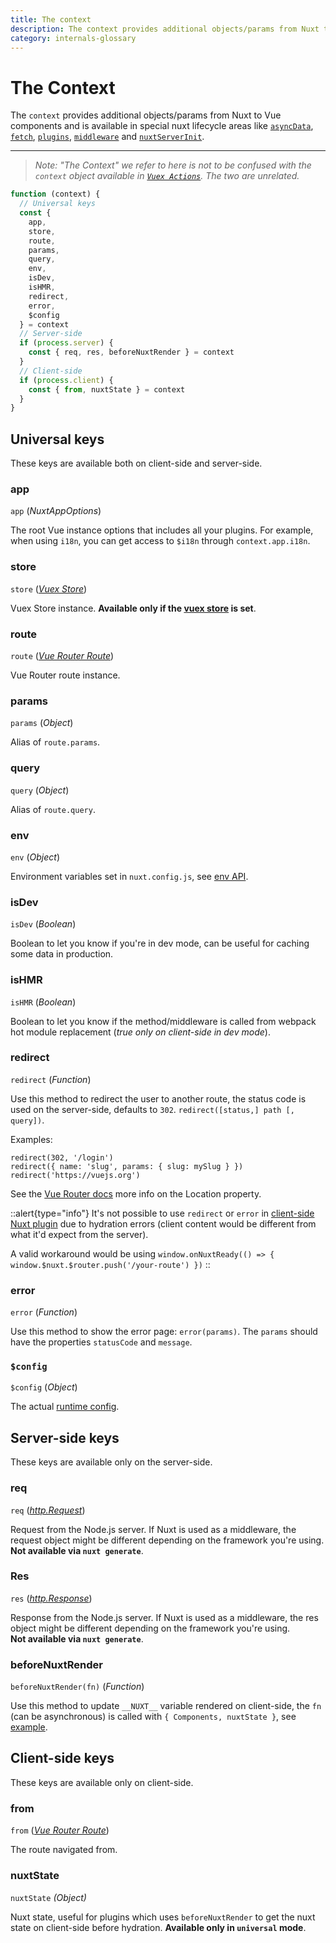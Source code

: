 ```yaml
---
title: The context
description: The context provides additional objects/params from Nuxt to Vue components and is available in special nuxt lifecycle areas.
category: internals-glossary
---
```

# The Context

The `context` provides additional objects/params from Nuxt to Vue components and is available in special nuxt lifecycle areas like [`asyncData`](/docs/features/data-fetching#async-data), [`fetch`](/docs/features/data-fetching), [`plugins`](/docs/directory-structure/plugins), [`middleware`](/docs/directory-structure/middleware#router-middleware) and [`nuxtServerInit`](/docs/directory-structure/store#the-nuxtserverinit-action).

---

> _Note: "The Context" we refer to here is not to be confused with the `context` object available in [`Vuex Actions`](https://vuex.vuejs.org/guide/actions.html). The two are unrelated._

```js
function (context) {
  // Universal keys
  const {
    app,
    store,
    route,
    params,
    query,
    env,
    isDev,
    isHMR,
    redirect,
    error,
    $config
  } = context
  // Server-side
  if (process.server) {
    const { req, res, beforeNuxtRender } = context
  }
  // Client-side
  if (process.client) {
    const { from, nuxtState } = context
  }
}
```

## Universal keys

These keys are available both on client-side and server-side.

### app

`app` (_NuxtAppOptions_)

The root Vue instance options that includes all your plugins. For example, when using `i18n`, you can get access to `$i18n` through `context.app.i18n`.

### store

`store` ([_Vuex Store_](https://vuex.vuejs.org/api/#vuex-store-instance-properties))

Vuex Store instance. **Available only if the [vuex store](/docs/directory-structure/store) is set**.

### route

`route` ([_Vue Router Route_](https://router.vuejs.org/api/#the-route-object))

Vue Router route instance.

### params

`params` (_Object_)

Alias of `route.params`.

### query

`query` (_Object_)

Alias of `route.query`.

### env

`env` (_Object_)

Environment variables set in `nuxt.config.js`, see [env API](/docs/configuration-glossary/configuration-env).

### isDev

`isDev` (_Boolean_)

Boolean to let you know if you're in dev mode, can be useful for caching some data in production.

### isHMR

`isHMR` (_Boolean_)

Boolean to let you know if the method/middleware is called from webpack hot module replacement (_true only on client-side in dev mode_).

### redirect

`redirect` (_Function_)

Use this method to redirect the user to another route, the status code is used on the server-side, defaults to `302`. `redirect([status,] path [, query])`.

Examples:

```js{}[]
redirect(302, '/login')
redirect({ name: 'slug', params: { slug: mySlug } })
redirect('https://vuejs.org')
```

See the [Vue Router docs](https://github.com/vuejs/vue-router/blob/64d60c01920405f0b93e00a401c73868b08ee6e5/types/router.d.ts#L161-L169) more info on the Location property.

::alert{type="info"}
It's not possible to use `redirect` or `error` in [client-side Nuxt plugin](/docs/directory-structure/plugins#client-or-server-side-only) due to hydration errors (client content would be different from what it'd expect from the server).

A valid workaround would be using `window.onNuxtReady(() => { window.$nuxt.$router.push('/your-route') })`
::

### error

`error` (_Function_)

Use this method to show the error page: `error(params)`. The `params` should have the properties `statusCode` and `message`.

### `$config`

`$config` (_Object_)

The actual [runtime config](/docs/configuration-glossary/configuration-runtime-config).

## Server-side keys

These keys are available only on the server-side.

### req

`req` ([_http.Request_](https://nodejs.org/api/http.html#http_class_http_incomingmessage))

Request from the Node.js server. If Nuxt is used as a middleware, the request object might be different depending on the framework you're using.<br>**Not available via `nuxt generate`**.

### Res

`res` ([_http.Response_](https://nodejs.org/api/http.html#http_class_http_serverresponse))

Response from the Node.js server. If Nuxt is used as a middleware, the res object might be different depending on the framework you're using.<br>**Not available via `nuxt generate`**.

### beforeNuxtRender

`beforeNuxtRender(fn)` (_Function_)

Use this method to update `__NUXT__` variable rendered on client-side, the `fn` (can be asynchronous) is called with `{ Components, nuxtState }`, see [example](https://github.com/nuxt/nuxt.js/blob/cf6b0df45f678c5ac35535d49710c606ab34787d/test/fixtures/basic/pages/special-state.vue).

## Client-side keys

These keys are available only on client-side.

### from

`from` ([_Vue Router Route_](https://router.vuejs.org/api/#the-route-object))

The route navigated from.

### nuxtState

`nuxtState` _(Object)_

Nuxt state, useful for plugins which uses `beforeNuxtRender` to get the nuxt state on client-side before hydration. **Available only in `universal` mode**.

